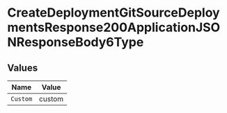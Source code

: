 # CreateDeploymentGitSourceDeploymentsResponse200ApplicationJSONResponseBody6Type


## Values

| Name     | Value    |
| -------- | -------- |
| `Custom` | custom   |
